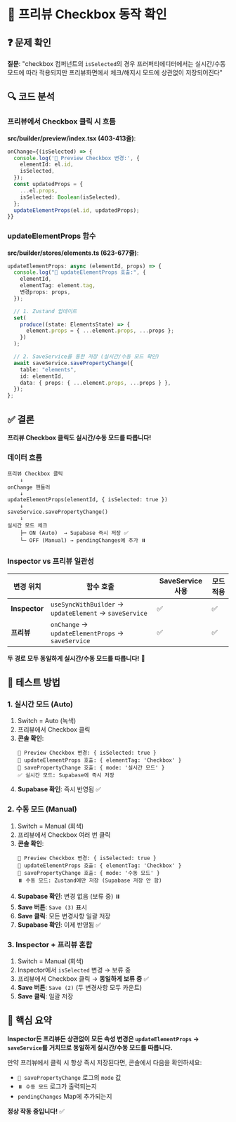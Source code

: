 # 🔲 프리뷰 Checkbox 동작 확인

## ❓ 문제 확인

**질문**: "checkbox 컴퍼넌트의 `isSelected`의 경우 프러퍼티에디터에서는 실시간/수동 모드에 따라 적용되지만 프리뷰화면에서 체크/해지시 모드에 상관없이 저장되어진다"

## 🔍 코드 분석

### 프리뷰에서 Checkbox 클릭 시 흐름

**src/builder/preview/index.tsx (403-413줄)**:

```typescript
onChange={(isSelected) => {
  console.log('🔲 Preview Checkbox 변경:', {
    elementId: el.id,
    isSelected,
  });
  const updatedProps = {
    ...el.props,
    isSelected: Boolean(isSelected),
  };
  updateElementProps(el.id, updatedProps);
}}
```

### updateElementProps 함수

**src/builder/stores/elements.ts (623-677줄)**:

```typescript
updateElementProps: async (elementId, props) => {
  console.log("🔧 updateElementProps 호출:", {
    elementId,
    elementTag: element.tag,
    변경props: props,
  });

  // 1. Zustand 업데이트
  set(
    produce((state: ElementsState) => {
      element.props = { ...element.props, ...props };
    })
  );

  // 2. SaveService를 통한 저장 (실시간/수동 모드 확인)
  await saveService.savePropertyChange({
    table: "elements",
    id: elementId,
    data: { props: { ...element.props, ...props } },
  });
};
```

## ✅ 결론

**프리뷰 Checkbox 클릭도 실시간/수동 모드를 따릅니다!**

### 데이터 흐름

```
프리뷰 Checkbox 클릭
    ↓
onChange 핸들러
    ↓
updateElementProps(elementId, { isSelected: true })
    ↓
saveService.savePropertyChange()
    ↓
실시간 모드 체크
    ├─ ON (Auto)  → Supabase 즉시 저장 ✅
    └─ OFF (Manual) → pendingChanges에 추가 ⏸️
```

### Inspector vs 프리뷰 일관성

| 변경 위치     | 함수 호출                                              | SaveService 사용 | 모드 적용 |
| ------------- | ------------------------------------------------------ | ---------------- | --------- |
| **Inspector** | `useSyncWithBuilder` → `updateElement` → `saveService` | ✅               | ✅        |
| **프리뷰**    | `onChange` → `updateElementProps` → `saveService`      | ✅               | ✅        |

**두 경로 모두 동일하게 실시간/수동 모드를 따릅니다!** 🎉

## 🧪 테스트 방법

### 1. 실시간 모드 (Auto)

1. Switch = Auto (녹색)
2. 프리뷰에서 Checkbox 클릭
3. **콘솔 확인**:
   ```
   🔲 Preview Checkbox 변경: { isSelected: true }
   🔧 updateElementProps 호출: { elementTag: 'Checkbox' }
   💾 savePropertyChange 호출: { mode: '실시간 모드' }
   ✅ 실시간 모드: Supabase에 즉시 저장
   ```
4. **Supabase 확인**: 즉시 반영됨 ✅

### 2. 수동 모드 (Manual)

1. Switch = Manual (회색)
2. 프리뷰에서 Checkbox 여러 번 클릭
3. **콘솔 확인**:
   ```
   🔲 Preview Checkbox 변경: { isSelected: true }
   🔧 updateElementProps 호출: { elementTag: 'Checkbox' }
   💾 savePropertyChange 호출: { mode: '수동 모드' }
   ⏸️ 수동 모드: Zustand에만 저장 (Supabase 저장 안 함)
   ```
4. **Supabase 확인**: 변경 없음 (보류 중) ⏸️
5. **Save 버튼**: `Save (3)` 표시
6. **Save 클릭**: 모든 변경사항 일괄 저장
7. **Supabase 확인**: 이제 반영됨 ✅

### 3. Inspector + 프리뷰 혼합

1. Switch = Manual (회색)
2. Inspector에서 `isSelected` 변경 → 보류 중
3. 프리뷰에서 Checkbox 클릭 → **동일하게 보류 중** ✅
4. **Save 버튼**: `Save (2)` (두 변경사항 모두 카운트)
5. **Save 클릭**: 일괄 저장

## 🎯 핵심 요약

**Inspector든 프리뷰든 상관없이 모든 속성 변경은 `updateElementProps` → `saveService`를 거치므로 동일하게 실시간/수동 모드를 따릅니다.**

만약 프리뷰에서 클릭 시 항상 즉시 저장된다면, 콘솔에서 다음을 확인하세요:

- `💾 savePropertyChange` 로그의 `mode` 값
- `⏸️ 수동 모드` 로그가 출력되는지
- `pendingChanges` Map에 추가되는지

**정상 작동 중입니다!** ✅
